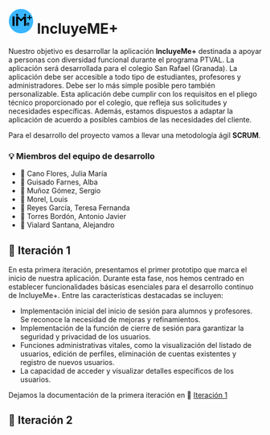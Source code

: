 # ![Logo](Documentacion/Logos/logo_mini.png) IncluyeME+

Nuestro objetivo es desarrollar la aplicación **IncluyeMe+** destinada a apoyar a personas con diversidad funcional durante el programa PTVAL. La aplicación será desarrollada para el colegio San Rafael (Granada). La aplicación debe ser accesible a todo tipo de estudiantes, profesores y administradores. Debe ser lo más simple posible pero también personalizable. Esta aplicación debe cumplir con los requisitos en el pliego técnico proporcionado por el colegio, que refleja sus solicitudes y necesidades específicas. Además, estamos dispuestos a adaptar la aplicación de acuerdo a posibles cambios de las necesidades del cliente.

Para el desarrollo del proyecto vamos a llevar una metodología ágil **SCRUM**.

### :bulb: Miembros del equipo de desarrollo

- :bust_in_silhouette: Cano Flores, Julia María
- :bust_in_silhouette: Guisado Farnes, Alba
- :bust_in_silhouette: Muñoz Gómez, Sergio
- :bust_in_silhouette: Morel, Louis
- :bust_in_silhouette: Reyes García, Teresa Fernanda
- :bust_in_silhouette: Torres Bordón, Antonio Javier
- :bust_in_silhouette: Vialard Santana, Alejandro

## :file_folder: Iteración 1

En esta primera iteración, presentamos el primer prototipo que marca el inicio de nuestra aplicación. Durante esta fase, nos hemos centrado en establecer funcionalidades básicas esenciales para el desarrollo continuo de IncluyeMe+. Entre las características destacadas se incluyen:

- Implementación inicial del inicio de sesión para alumnos y profesores. Se reconoce la necesidad de mejoras y refinamientos.
- Implementación de la función de cierre de sesión para garantizar la seguridad y privacidad de los usuarios.
- Funciones administrativas vitales, como la visualización del listado de usuarios, edición de perfiles, eliminación de cuentas existentes y registro de nuevos usuarios.
- La capacidad de acceder y visualizar detalles específicos de los usuarios.

Dejamos la documentación de la primera iteración en :scroll: [Iteración 1](Documentacion/Documentación.pdf)

## :file_folder: Iteración 2



